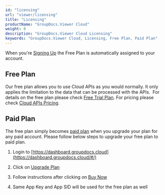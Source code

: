 ```yaml
---
id: "licensing"
url: "viewer/licensing"
title: "Licensing"
productName: "GroupDocs.Viewer Cloud"
weight: 8
description: "GroupDocs.Viewer Cloud Licensing"
keywords: "GroupDocs.Viewer Cloud, Licensing, Free Plan, Paid Plan"
---
```

When you're [Signing Up](https://id.containerize.com/signup) the Free Plan is automatically assigned to your account.

## Free Plan

Our free plan allows you to use Cloud APIs as you would normally. It only applies the limitation to the data that can be processed with the APIs.  For details on the free plan please check [Free Trial Plan](https://purchase.groupdocs.cloud/trial). For pricing please check [Cloud APIs Pricing](https://purchase.groupdocs.cloud/pricing).

## Paid Plan

The free plan simply becomes [paid plan](https://purchase.groupdocs.cloud/pricing) when you upgrade your plan for any paid account. Please follow below steps to upgrade your free plan to paid plan.

1. Login to [https://dashboard.groupdocs.cloud](https://dashboard.groupdocs.cloud/#/)

2. Click on [Upgrade Plan](https://dashboard.groupdocs.cloud/#/plan)

3. Follow instructions after clicking on [Buy Now](https://dashboard.groupdocs.cloud/#/plan/subscribe/320)

4. Same App Key and App SID will be used for the free plan as well
